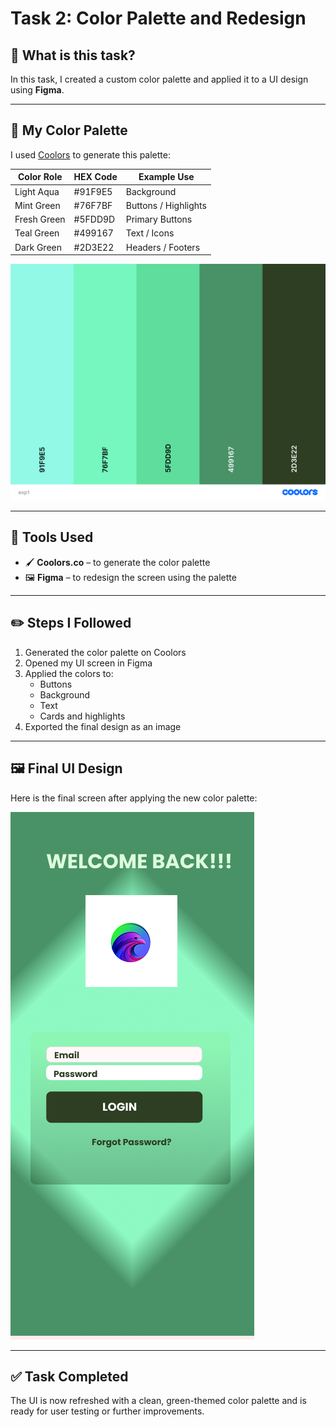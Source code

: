 # Task 2: Color Palette and Redesign

## 📌 What is this task?

In this task, I created a custom color palette and applied it to a UI design using **Figma**.

---

## 🎨 My Color Palette

I used [Coolors](https://coolors.co/) to generate this palette:

| Color Role   | HEX Code | Example Use         |
|--------------|----------|---------------------|
| Light Aqua   | #91F9E5  | Background          |
| Mint Green   | #76F7BF  | Buttons / Highlights|
| Fresh Green  | #5FDD9D  | Primary Buttons     |
| Teal Green   | #499167  | Text / Icons        |
| Dark Green   | #2D3E22  | Headers / Footers   |

![Color Palette](./exp1.png)

---

## 🧰 Tools Used

- 🖌️ **Coolors.co** – to generate the color palette  
- 🖼️ **Figma** – to redesign the screen using the palette  

---

## ✏️ Steps I Followed

1. Generated the color palette on Coolors  
2. Opened my UI screen in Figma  
3. Applied the colors to:
   - Buttons
   - Background
   - Text
   - Cards and highlights  
4. Exported the final design as an image

---

## 🖼️ Final UI Design

Here is the final screen after applying the new color palette:

![Final Design](./Design-1.jpg)


---

## ✅ Task Completed

The UI is now refreshed with a clean, green-themed color palette and is ready for user testing or further improvements.
